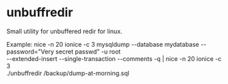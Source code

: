 unbuffredir
===========

Small utility for unbuffered redir for linux.

Example:
 nice -n 20 ionice -c 3 mysqldump --database mydatabase --password="Very secret passwd" -u root \
 --extended-insert --single-transaction --comments -q | nice -n 20 ionice -c 3 \
 ./unbuffredir /backup/dump-at-morning.sql
